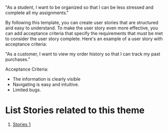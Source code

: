 "As a student, I want to be organized so that I can be less stressed and complete all my assignments."

By following this template, you can create user stories that are structured and easy to understand. To make the user story even more effective, you can add acceptance criteria that specify the requirements that must be met to consider the user story complete. Here's an example of a user story with acceptance criteria:

"As a customer, I want to view my order history so that I can track my past purchases."

Acceptance Criteria:

- The information is clearly visible 
- Navigating is easy and intuitive.
- Limited bugs.


# List Stories related to this theme
1. [Stories 1](documentation/templates/theme/initiatives/epics/stories/tasks/task_template.md)